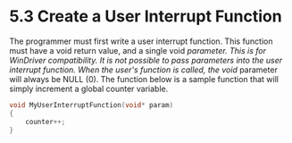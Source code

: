 # 5.3 Create a User Interrupt Function

The programmer must first write a user interrupt function. This function must have a void return value, and a single void _parameter. This is for WinDriver compatibility. It is not possible to pass parameters into the user interrupt function. When the user's function is called, the void_ parameter will always be NULL \(0\). The function below is a sample function that will simply increment a global counter variable.

```c
void MyUserInterruptFunction(void* param)
{
    counter++;
}
```

